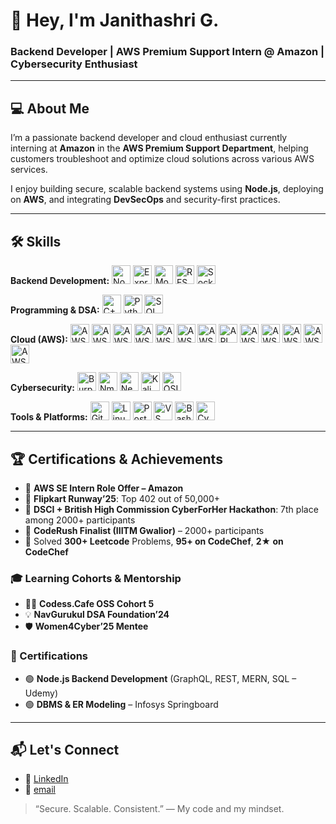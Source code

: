 # 👋 Hey, I'm Janithashri G.

### Backend Developer | AWS Premium Support Intern @ Amazon | Cybersecurity Enthusiast

---

## 💻 About Me

I’m a passionate backend developer and cloud enthusiast currently interning at **Amazon** in the **AWS Premium Support Department**, helping customers troubleshoot and optimize cloud solutions across various AWS services.

I enjoy building secure, scalable backend systems using **Node.js**, deploying on **AWS**, and integrating **DevSecOps** and security-first practices.

---

## 🛠️ Skills

<p align="left">
  <strong>Backend Development:</strong>
  <img alt="Node.js" src="https://cdn.jsdelivr.net/npm/simple-icons@v8/icons/node-dot-js.svg" width="30" height="30" />
  <img alt="Express.js" src="https://cdn.worldvectorlogo.com/logos/express-109.svg" width="30" height="30" />
  <img alt="MongoDB" src="https://cdn.jsdelivr.net/npm/simple-icons@v8/icons/mongodb.svg" width="30" height="30" />
  <img alt="REST API" src="https://cdn-icons-png.flaticon.com/512/919/919842.png" width="30" height="30" title="REST API" />
  <img alt="Socket.IO" src="https://socket.io/images/logo.svg" width="30" height="30" />
</p>

<p align="left">
  <strong>Programming & DSA:</strong>
  <img alt="C++" src="https://cdn.jsdelivr.net/npm/simple-icons@v8/icons/cplusplus.svg" width="30" height="30" />
  <img alt="Python" src="https://cdn.jsdelivr.net/npm/simple-icons@v8/icons/python.svg" width="30" height="30" />
  <img alt="SQL" src="https://cdn.jsdelivr.net/npm/simple-icons@v8/icons/mysql.svg" width="30" height="30" />
</p>

<p align="left">
  <strong>Cloud (AWS):</strong>
  <img alt="AWS EC2" src="https://cdn-icons-png.flaticon.com/512/919/919853.png" width="30" height="30" title="AWS EC2" />
  <img alt="AWS S3" src="https://cdn-icons-png.flaticon.com/512/919/919853.png" width="30" height="30" title="AWS S3" />
  <img alt="AWS IAM" src="https://cdn-icons-png.flaticon.com/512/919/919853.png" width="30" height="30" title="AWS IAM" />
  <img alt="AWS VPC" src="https://cdn-icons-png.flaticon.com/512/919/919853.png" width="30" height="30" title="AWS VPC" />
  <img alt="AWS CloudWatch" src="https://cdn-icons-png.flaticon.com/512/919/919853.png" width="30" height="30" title="AWS CloudWatch" />
  <img alt="AWS Route 53" src="https://cdn-icons-png.flaticon.com/512/919/919853.png" width="30" height="30" title="AWS Route 53" />
  <img alt="AWS Lambda" src="https://cdn-icons-png.flaticon.com/512/919/919853.png" width="30" height="30" title="AWS Lambda" />
  <img alt="API Gateway" src="https://cdn-icons-png.flaticon.com/512/919/919853.png" width="30" height="30" title="API Gateway" />
  <img alt="AWS Secrets Manager" src="https://cdn-icons-png.flaticon.com/512/919/919853.png" width="30" height="30" title="AWS Secrets Manager" />
  <img alt="AWS ECS" src="https://cdn-icons-png.flaticon.com/512/919/919853.png" width="30" height="30" title="AWS ECS" />
  <img alt="AWS RDS" src="https://cdn-icons-png.flaticon.com/512/919/919853.png" width="30" height="30" title="AWS RDS" />
  <img alt="AWS CloudFront" src="https://cdn-icons-png.flaticon.com/512/919/919853.png" width="30" height="30" title="AWS CloudFront" />
  <img alt="AWS Load Balancer" src="https://cdn-icons-png.flaticon.com/512/919/919853.png" width="30" height="30" title="AWS Load Balancer" />
</p>

<p align="left">
  <strong>Cybersecurity:</strong>
  <img alt="Burp Suite" src="https://portswigger.net/burp/images/logo.svg" width="30" height="30" />
  <img alt="Nmap" src="https://nmap.org/images/nmap-logo.svg" width="30" height="30" />
  <img alt="Nessus" src="https://www.tenable.com/sites/drupal.dmz.tenablesecurity.com/files/images/nessus-logo.svg" width="30" height="30" />
  <img alt="Kali Linux" src="https://www.kali.org/images/kali-dragon.svg" width="30" height="30" />
  <img alt="OSINT" src="https://osintframework.com/wp-content/uploads/2018/11/osint_logo.png" width="30" height="30" />
</p>

<p align="left">
  <strong>Tools & Platforms:</strong>
  <img alt="Git" src="https://cdn.jsdelivr.net/npm/simple-icons@v8/icons/git.svg" width="30" height="30" />
  <img alt="Linux" src="https://cdn.jsdelivr.net/npm/simple-icons@v8/icons/linux.svg" width="30" height="30" />
  <img alt="Postman" src="https://cdn.jsdelivr.net/npm/simple-icons@v8/icons/postman.svg" width="30" height="30" />
  <img alt="VS Code" src="https://cdn.jsdelivr.net/npm/simple-icons@v8/icons/visualstudiocode.svg" width="30" height="30" />
  <img alt="Bash" src="https://cdn.jsdelivr.net/npm/simple-icons@v8/icons/gnubash.svg" width="30" height="30" />
  <img alt="CyberChef" src="https://gchq.github.io/CyberChef/images/favicon.png" width="30" height="30" />
</p>

---

## 🏆 Certifications & Achievements

- 🔹 **AWS SE Intern Role Offer – Amazon** 
- 🥇 **Flipkart Runway’25**: Top 402 out of 50,000+  
- 🥈 **DSCI + British High Commission CyberForHer Hackathon**: 7th place among 2000+ participants  
- 🏅 **CodeRush Finalist (IIITM Gwalior)** – 2000+ participants  
- 🧠 Solved **300+ Leetcode** Problems, **95+ on CodeChef**, **2★ on CodeChef**

### 🎓 Learning Cohorts & Mentorship
- 👩‍💻 **Codess.Cafe OSS Cohort 5**  
- 💡 **NavGurukul DSA Foundation’24**  
- 🛡 **Women4Cyber’25 Mentee**

### 📜 Certifications
- 🟢 **Node.js Backend Development** (GraphQL, REST, MERN, SQL – Udemy)  
- 🟢 **DBMS & ER Modeling** – Infosys Springboard

---

## 📬 Let's Connect

- 💼 [LinkedIn](https://www.linkedin.com/in/janithashri)  
- 📧 [email](janithashri@gmail.com)  

> “Secure. Scalable. Consistent.” — My code and my mindset.
